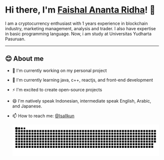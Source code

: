 <!-- markdownlint-disable MD033 MD042-->

# Hi there, I'm **[Faishal Ananta Ridha](https://isallkun.my.id)**! 👋

I am a cryptocurrency enthusiast with 1 years experience in blockchain industry, marketing management, analysis and trader. I also have expertise in basic programming language. Now, i am study at Universitas Yudharta Pasuruan.

---

## **😊 About me**

- 🔭 I'm currently working on my personal project
- 🌱 I'm currently learning java, c++, reactjs, and front-end development
- ⚡ I'm excited to create open-source projects
- 😄 I'm natively speak Indonesian, intermediate speak English, Arabic, and Japanese. 
- 📫 How to reach me: [@Isallkun](https://twitter.com/Isallkun)

  ![Snake animation](https://raw.githubusercontent.com/platane/platane/output/github-contribution-grid-snake-dark.svg#gh-dark-mode-only)
  
</div>

